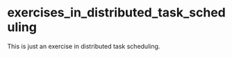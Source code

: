 # exercises_in_distributed_task_scheduling
This is just an exercise in distributed task scheduling.
